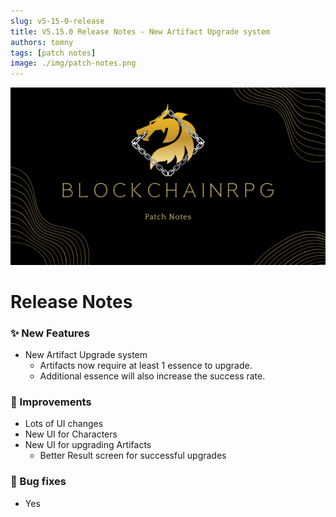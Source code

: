 ```yaml
---
slug: v5-15-0-release
title: V5.15.0 Release Notes - New Artifact Upgrade system
authors: tomny
tags: [patch notes]
image: ./img/patch-notes.png
---
```


![Banner](./img/patch-notes.png)

# Release Notes

### ✨ New Features

- New Artifact Upgrade system
  - Artifacts now require at least 1 essence to upgrade.
  - Additional essence will also increase the success rate.

### 🎨 Improvements

- Lots of UI changes
- New UI for Characters
- New UI for upgrading Artifacts
  - Better Result screen for successful upgrades

### 🐛 Bug fixes

- Yes

